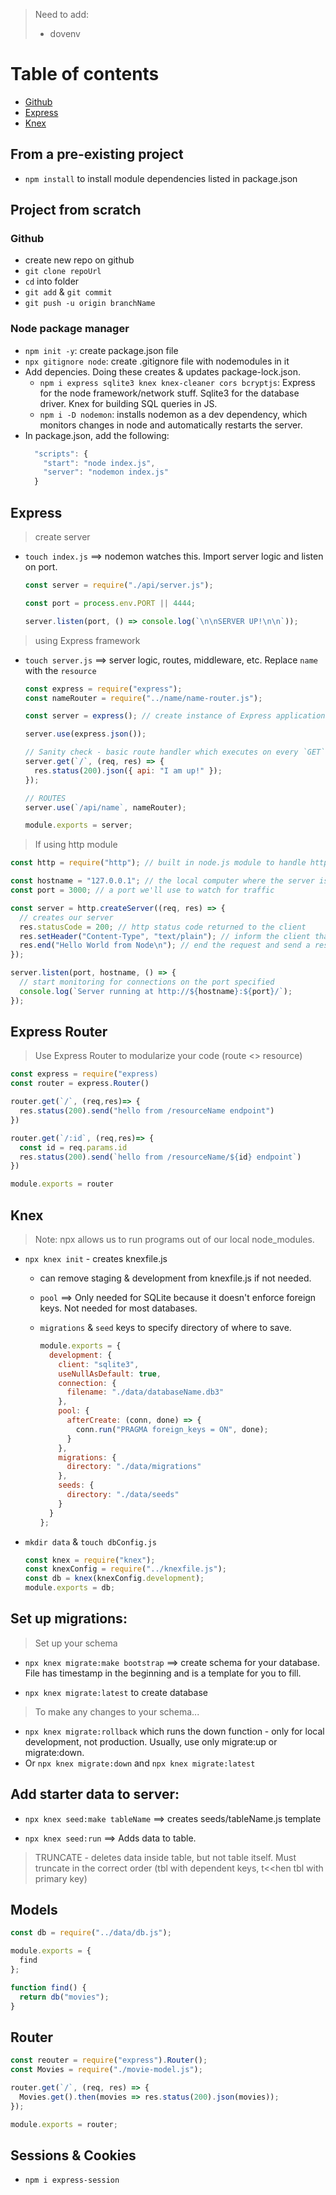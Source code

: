 > Need to add:
>
> - dovenv

# Table of contents

- [Github](#Github)
- [Express](#Express)
- [Knex](#Knex)

## From a pre-existing project

- `npm install` to install module dependencies listed in package.json

## Project from scratch

### Github

- create new repo on github
- `git clone repoUrl`
- `cd` into folder
- `git add` & `git commit`
- `git push -u origin branchName`

### Node package manager

- `npm init -y`: create package.json file
- `npx gitignore node`: create .gitignore file with nodemodules in it
- Add depencies. Doing these creates & updates package-lock.json.
  - `npm i express sqlite3 knex knex-cleaner cors bcryptjs`: Express for the node framework/network stuff. Sqlite3 for the database driver. Knex for building SQL queries in JS.
  - `npm i -D nodemon`: installs nodemon as a dev dependency, which monitors changes in node and automatically restarts the server.
- In package.json, add the following:
  ```js
    "scripts": {
      "start": "node index.js",
      "server": "nodemon index.js"
    }
  ```

## Express

> create server

- `touch index.js` ==> nodemon watches this. Import server logic and listen on port.

  ```js
  const server = require("./api/server.js");

  const port = process.env.PORT || 4444;

  server.listen(port, () => console.log(`\n\nSERVER UP!\n\n`));
  ```

> using Express framework

- `touch server.js` ==> server logic, routes, middleware, etc. Replace `name` with the `resource`

  ```js
  const express = require("express");
  const nameRouter = require("../name/name-router.js");

  const server = express(); // create instance of Express application to configure server

  server.use(express.json());

  // Sanity check - basic route handler which executes on every `GET` request to URL specified.
  server.get(`/`, (req, res) => {
    res.status(200).json({ api: "I am up!" });
  });

  // ROUTES
  server.use(`/api/name`, nameRouter);

  module.exports = server;
  ```

> If using http module

```js
const http = require("http"); // built in node.js module to handle http traffic

const hostname = "127.0.0.1"; // the local computer where the server is running
const port = 3000; // a port we'll use to watch for traffic

const server = http.createServer((req, res) => {
  // creates our server
  res.statusCode = 200; // http status code returned to the client
  res.setHeader("Content-Type", "text/plain"); // inform the client that we'll be returning text
  res.end("Hello World from Node\n"); // end the request and send a response with the specified message
});

server.listen(port, hostname, () => {
  // start monitoring for connections on the port specified
  console.log(`Server running at http://${hostname}:${port}/`);
});
```

## Express Router

> Use Express Router to modularize your code (route <> resource)

```js
const express = require("express)
const router = express.Router()

router.get(`/`, (req,res)=> {
  res.status(200).send("hello from /resourceName endpoint")
})

router.get(`/:id`, (req,res)=> {
  const id = req.params.id
  res.status(200).send(`hello from /resourceName/${id} endpoint`)
})

module.exports = router
```

## Knex

> Note: npx allows us to run programs out of our local node_modules.

- `npx knex init` - creates knexfile.js

  - can remove staging & development from knexfile.js if not needed.
  - `pool` ==> Only needed for SQLite because it doesn't enforce foreign keys. Not needed for most databases.
  - `migrations` & `seed` keys to specify directory of where to save.

    ```js
    module.exports = {
      development: {
        client: "sqlite3",
        useNullAsDefault: true,
        connection: {
          filename: "./data/databaseName.db3"
        },
        pool: {
          afterCreate: (conn, done) => {
            conn.run("PRAGMA foreign_keys = ON", done);
          }
        },
        migrations: {
          directory: "./data/migrations"
        },
        seeds: {
          directory: "./data/seeds"
        }
      }
    };
    ```

- `mkdir data` & `touch dbConfig.js`

  ```js
  const knex = require("knex");
  const knexConfig = require("../knexfile.js");
  const db = knex(knexConfig.development);
  module.exports = db;
  ```

## Set up migrations:

> Set up your schema

- `npx knex migrate:make bootstrap` ==> create schema for your database. File has timestamp in the beginning and is a template for you to fill.

- `npx knex migrate:latest` to create database

> To make any changes to your schema...

- `npx knex migrate:rollback` which runs the down function - only for local development, not production. Usually, use only migrate:up or migrate:down.
- Or `npx knex migrate:down` and `npx knex migrate:latest`

## Add starter data to server:

- `npx knex seed:make tableName` ==> creates seeds/tableName.js template

- `npx knex seed:run` ==> Adds data to table.

> TRUNCATE - deletes data inside table, but not table itself. Must truncate in the correct order (tbl with dependent keys, t<<hen tbl with primary key)

## Models

```js
const db = require("../data/db.js");

module.exports = {
  find
};

function find() {
  return db("movies");
}
```

## Router

```js
const reouter = require("express").Router();
const Movies = require("./movie-model.js");

router.get(`/`, (req, res) => {
  Movies.get().then(movies => res.status(200).json(movies));
});

module.exports = router;
```

## Sessions & Cookies

- `npm i express-session`

